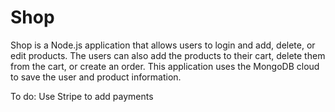 # Shop
Shop is a Node.js application that allows users to login and add, delete, or edit products. The users can also add the products to their cart, delete them from the cart, or create an order. This application uses the MongoDB cloud to save the user and product information. 

To do: Use Stripe to add payments 
